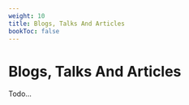 ```yaml
---
weight: 10
title: Blogs, Talks And Articles
bookToc: false
---
```


# Blogs, Talks And Articles

Todo...